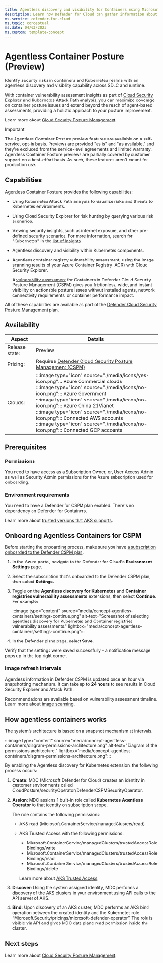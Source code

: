 ```yaml
---
title: Agentless discovery and visibility for Containers using Microsoft Defender for Cloud
description: Learn how Defender for Cloud can gather information about your Containers without installing an agent on your machines.
ms.service: defender-for-cloud
ms.topic: conceptual
ms.date: 04/03/2023
ms.custom: template-concept
---
```


# Agentless Container Posture (Preview)

Identify security risks in containers and Kubernetes realms with an agentless discovery and visibility capability across SDLC and runtime.

With container vulnerability assessment insights as part of [Cloud Security Explorer](how-to-manage-cloud-security-explorer.md) and Kubernetes [Attack Path](attack-path-reference.md#azure-containers) analysis, you can maximize coverage on container posture issues and extend beyond the reach of agent-based assessments, providing a holistic approach to your posture improvement.

Learn more about [Cloud Security Posture Management](concept-cloud-security-posture-management.md).

> [!IMPORTANT]
> The Agentless Container Posture preview features are available on a self-service, opt-in basis. Previews are provided "as is" and "as available," and they're excluded from the service-level agreements and limited warranty. Agentless Container Posture previews are partially covered by customer support on a best-effort basis. As such, these features aren't meant for production use.

## Capabilities

Agentless Container Posture provides the following capabilities:

- Using Kubernetes Attack Path analysis to visualize risks and threats to Kubernetes environments.
- Using Cloud Security Explorer for risk hunting by querying various risk scenarios.
- Viewing security insights, such as internet exposure, and other pre-defined security scenarios. For more information, search for "Kubernetes" in the [list of Insights](attack-path-reference.md#insights).
- Agentless discovery and visibility within Kubernetes components.
- Agentless container registry vulnerability assessment, using the image scanning results of your Azure Container Registry (ACR) with Cloud Security Explorer.

    A [vulnerability assessment](defender-for-containers-vulnerability-assessment-azure.md) for Containers in Defender Cloud Security Posture Management (CSPM) gives you frictionless, wide, and instant visibility on actionable posture issues without installed agents, network connectivity requirements, or container performance impact.

All of these capabilities are available as part of the [Defender Cloud Security Posture Management](concept-cloud-security-posture-management.md) plan.

## Availability

| Aspect | Details |
|---------|---------|
|Release state:|Preview|
|Pricing:|Requires [Defender Cloud Security Posture Management (CSPM)](concept-cloud-security-posture-management.md) |
| Clouds:    | :::image type="icon" source="./media/icons/yes-icon.png"::: Azure Commercial clouds<br> :::image type="icon" source="./media/icons/no-icon.png"::: Azure Government<br>:::image type="icon" source="./media/icons/no-icon.png"::: Azure China 21Vianet<br>:::image type="icon" source="./media/icons/no-icon.png"::: Connected AWS accounts<br>:::image type="icon" source="./media/icons/no-icon.png"::: Connected GCP accounts        |

## Prerequisites

### Permissions

You need to have access as a Subscription Owner, or, User Access Admin as well as Security Admin permissions for the Azure subscription used for onboarding.

### Environment requirements

You need to have a Defender for CSPM plan enabled. There's no dependency on Defender for Containers​.

Learn more about [trusted versions that AKS supports](/azure/aks/supported-kubernetes-versions?tabs=azure-cli).

## Onboarding Agentless Containers for CSPM

Before starting the onboarding process, make sure you have [a subscription onboarded to the Defender CSPM plan](enable-enhanced-security.md#enable-enhanced-security-features-on-a-subscription).

1. In the Azure portal, navigate to the Defender for Cloud's **Environment Settings** page.

1. Select the subscription that's onboarded to the Defender CSPM plan, then select **Settings**.

1. Toggle on the **Agentless discovery for Kubernetes** and **Container registries vulnerability assessments** extensions, then select **Continue**. For example:

    :::image type="content" source="media/concept-agentless-containers/settings-continue.png" alt-text="Screenshot of selecting agentless discovery for Kubernetes and Container registries vulnerability assessments." lightbox="media/concept-agentless-containers/settings-continue.png":::

1. In the Defender plans page, select **Save**.

Verify that the settings were saved successfully - a notification message pops up in the top right corner.

### Image refresh intervals

Agentless information in Defender CSPM is updated once an hour via snapshotting mechanism. It can take up to **24 hours** to see results in Cloud Security Explorer and Attack Path.

Recommendations are available based on vulnerability assessment timeline. Learn more about [image scanning](defender-for-containers-vulnerability-assessment-azure.md).

## How agentless containers works

The system’s architecture is based on a snapshot mechanism at intervals.

:::image type="content" source="media/concept-agentless-containers/diagram-permissions-architecture.png" alt-text="Diagram of the permissions architecture." lightbox="media/concept-agentless-containers/diagram-permissions-architecture.png":::

By enabling the Agentless discovery for Kubernetes extension, the following process occurs:

1. **Create**: MDC (Microsoft Defender for Cloud) creates an identity in customer environments called CloudPosture/securityOperator/DefenderCSPMSecurityOperator.

1. **Assign**: MDC assigns 1 built-in role called **Kubernetes Agentless Operator** to that identity on subscription scope.

    The role contains the following permissions:
    - AKS read (Microsoft.ContainerService/managedClusters/read)
    - AKS Trusted Access with the following permissions:
        - Microsoft.ContainerService/managedClusters/trustedAccessRoleBindings/write
        - Microsoft.ContainerService/managedClusters/trustedAccessRoleBindings/read
        - Microsoft.ContainerService/managedClusters/trustedAccessRoleBindings/delete

        Learn more about [AKS Trusted Access](/azure/aks/trusted-access-feature).

1. **Discover**: Using the system assigned identity, MDC performs a discovery of the AKS clusters in your environment using API calls to the API server of AKS.

1. **Bind**: Upon discovery of an AKS cluster, MDC performs an AKS bind operation between the created identity and the Kubernetes role “Microsoft.Security/pricings/microsoft-defender-operator”. The role is visible via API and gives MDC data plane read permission inside the cluster.

## Next steps

Learn more about [Cloud Security Posture Management](concept-cloud-security-posture-management.md).
